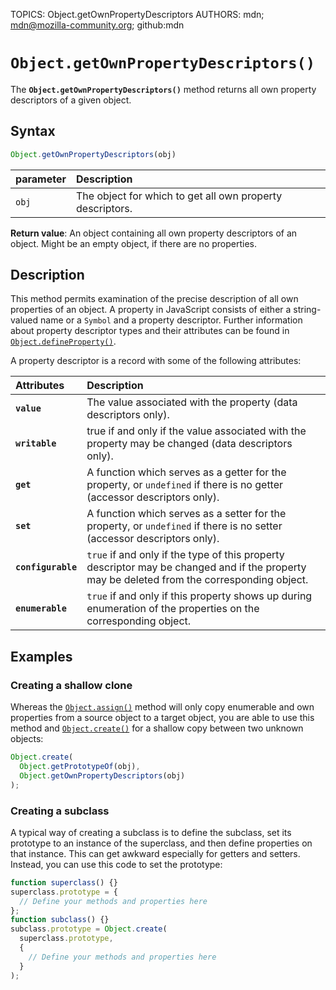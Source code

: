 TOPICS: Object.getOwnPropertyDescriptors
AUTHORS: mdn; mdn@mozilla-community.org; github:mdn

# `Object.getOwnPropertyDescriptors()`

The **`Object.getOwnPropertyDescriptors()`** method returns all own property descriptors of a given object.

## Syntax

```javascript
Object.getOwnPropertyDescriptors(obj)
```

| parameter | Description |
| :-- | :-- |
| `obj` | The object for which to get all own property descriptors. |

**Return value**: An object containing all own property descriptors of an object. Might be an
empty object, if there are no properties.

## Description

This method permits examination of the precise description of all own properties of an object.
A property in JavaScript consists of either a string-valued name or a `Symbol` and a property descriptor.
Further information about property descriptor types and their attributes can be found in [`Object.defineProperty()`](/en/webfrontend/Object.defineProperty).

A property descriptor is a record with some of the following attributes:

| Attributes | Description |
| :-- | :-- |
| **`value`** | The value associated with the property (data descriptors only).
| **`writable`** | true if and only if the value associated with the property may be changed (data descriptors only).
| **`get`** | A function which serves as a getter for the property, or `undefined` if there is no getter (accessor descriptors only).
| **`set`** | A function which serves as a setter for the property, or `undefined` if there is no setter (accessor descriptors only).
| **`configurable`** | `true` if and only if the type of this property descriptor may be changed and if the property may be deleted from the corresponding object.
| **`enumerable`** | `true` if and only if this property shows up during enumeration of the properties on the corresponding object.

## Examples

### Creating a shallow clone

Whereas the [`Object.assign()`](/en/webfrontend/Object.assign) method will only copy enumerable
and own properties from a source object to a target object, you are able to use this method and
[`Object.create()`](/en/webfrontend/Object.create) for a shallow copy between two unknown objects:

```javascript
Object.create(
  Object.getPrototypeOf(obj),
  Object.getOwnPropertyDescriptors(obj)
);
```

### Creating a subclass

A typical way of creating a subclass is to define the subclass, set its prototype to an instance of
the superclass, and then define properties on that instance. This can get awkward especially
for getters and setters. Instead, you can use this code to set the prototype:

```javascript
function superclass() {}
superclass.prototype = {
  // Define your methods and properties here
};
function subclass() {}
subclass.prototype = Object.create(
  superclass.prototype,
  {
    // Define your methods and properties here
  }
);
```
